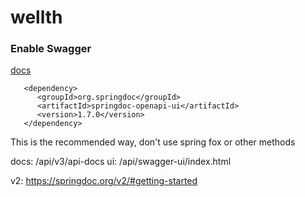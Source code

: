 # wellth

### Enable Swagger

[docs](https://springdoc.org/#getting-started)

```shell
   <dependency>
      <groupId>org.springdoc</groupId>
      <artifactId>springdoc-openapi-ui</artifactId>
      <version>1.7.0</version>
   </dependency>
```
This is the recommended way, don't use spring fox or other methods

docs: /api/v3/api-docs
ui: /api/swagger-ui/index.html

v2: https://springdoc.org/v2/#getting-started

